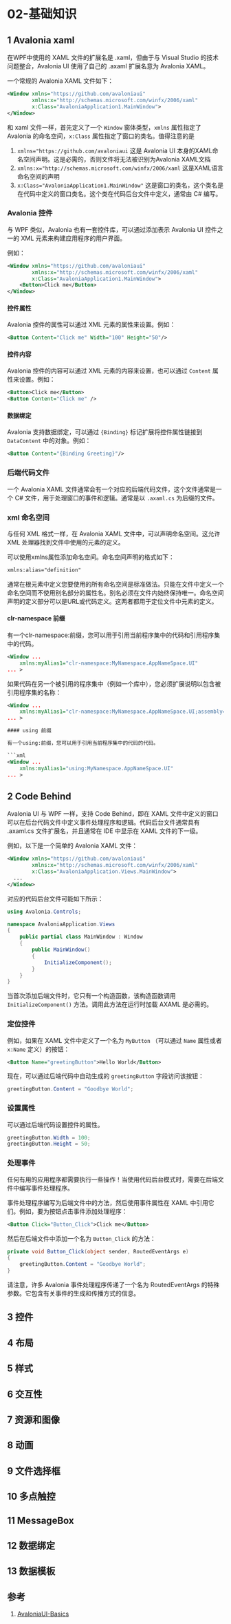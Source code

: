 # 02-基础知识

## 1 Avalonia xaml

在WPF中使用的 XAML 文件的扩展名是 .xaml，但由于与 Visual Studio 的技术问题整合，Avalonia UI 使用了自己的 .axaml 扩展名意为 Avalonia XAML。

一个常规的 Avalonia XAML 文件如下：

```xml
<Window xmlns="https://github.com/avaloniaui"
        xmlns:x="http://schemas.microsoft.com/winfx/2006/xaml"
        x:Class="AvaloniaApplication1.MainWindow">
</Window>
```

和 xaml 文件一样，首先定义了一个 `Window` 窗体类型，`xmlns` 属性指定了 Avalonia 的命名空间，`x:Class` 属性指定了窗口的类名。值得注意的是

1. `xmlns="https://github.com/avaloniaui` 这是 Avalonia UI 本身的XAML命名空间声明。这是必需的，否则文件将无法被识别为Avalonia XAML文档
2. `xmlns:x="http://schemas.microsoft.com/winfx/2006/xaml` 这是XAML语言命名空间的声明
3. `x:Class="AvaloniaApplication1.MainWindow"` 这是窗口的类名，这个类名是在代码中定义的窗口类名。这个类在代码后台文件中定义，通常由 C# 编写。

### Avalonia 控件

与 WPF 类似，Avalonia 也有一套控件库，可以通过添加表示 Avalonia UI 控件之一的 XML 元素来构建应用程序的用户界面。

例如：

```xml
<Window xmlns="https://github.com/avaloniaui"
        xmlns:x="http://schemas.microsoft.com/winfx/2006/xaml"
        x:Class="AvaloniaApplication1.MainWindow">
    <Button>Click me</Button>
</Window>
```

#### 控件属性

Avalonia 控件的属性可以通过 XML 元素的属性来设置。例如：

```xml
<Button Content="Click me" Width="100" Height="50"/>
```

#### 控件内容

Avalonia 控件的内容可以通过 XML 元素的内容来设置，也可以通过 `Content` 属性来设置。例如：

```xml
<Button>Click me</Button>
<Button Content="Click me" />
```

#### 数据绑定

Avalonia 支持数据绑定，可以通过 `{Binding}` 标记扩展将控件属性链接到 `DataContent` 中的对象。例如：

```xml
<Button Content="{Binding Greeting}"/>
```

### 后端代码文件

一个 Avalonia XAML 文件通常会有一个对应的后端代码文件，这个文件通常是一个 C# 文件，用于处理窗口的事件和逻辑。通常是以 `.axaml.cs` 为后缀的文件。

### xml 命名空间

与任何 XML 格式一样，在 Avalonia XAML 文件中，可以声明命名空间。这允许 XML 处理器找到文件中使用的元素的定义。

可以使用xmlns属性添加命名空间。命名空间声明的格式如下：

```xml
xmlns:alias="definition"
```

通常在根元素中定义您要使用的所有命名空间是标准做法。只能在文件中定义一个命名空间而不使用别名部分的属性名。别名必须在文件内始终保持唯一。命名空间声明的定义部分可以是URL或代码定义。这两者都用于定位文件中元素的定义。

#### clr-namespace 前缀

有一个clr-namespace:前缀，您可以用于引用当前程序集中的代码和引用程序集中的代码。

```xml
<Window ...
    xmlns:myAlias1="clr-namespace:MyNamespace.AppNameSpace.UI" 
... >
```

如果代码在另一个被引用的程序集中（例如一个库中），您必须扩展说明以包含被引用程序集的名称：

```xml
<Window ...
    xmlns:myAlias1="clr-namespace:MyNamespace.AppNameSpace.UI;assembly=MyAssemblyName"
... >

#### using 前缀

有一个using:前缀，您可以用于引用当前程序集中的代码的代码。

```xml
<Window ...
    xmlns:myAlias1="using:MyNamespace.AppNameSpace.UI"
... >
```

## 2 Code Behind

Avalonia UI 与 WPF 一样，支持 Code Behind，即在 XAML 文件中定义的窗口可以在后台代码文件中定义事件处理程序和逻辑。代码后台文件通常具有 .axaml.cs 文件扩展名，并且通常在 IDE 中显示在 XAML 文件的下一级。

例如，以下是一个简单的 Avalonia XAML 文件：

```xml
<Window xmlns="https://github.com/avaloniaui"
        xmlns:x="http://schemas.microsoft.com/winfx/2006/xaml"
        x:Class="AvaloniaApplication.Views.MainWindow">
  ...
</Window>
```

对应的代码后台文件可能如下所示：

```csharp
using Avalonia.Controls;

namespace AvaloniaApplication.Views
{
    public partial class MainWindow : Window
    {
        public MainWindow()
        {
            InitializeComponent();
        }
    }
}
```

当首次添加后端文件时，它只有一个构造函数，该构造函数调用 `InitializeComponent()` 方法。调用此方法在运行时加载 AXAML 是必需的。

### 定位控件

例如，如果在 XAML 文件中定义了一个名为 `MyButton` （可以通过 `Name` 属性或者 `x:Name` 定义）的按钮：

```xml
<Button Name="greetingButton">Hello World</Button>
```

现在，可以通过后端代码中自动生成的 `greetingButton` 字段访问该按钮：

```csharp
greetingButton.Content = "Goodbye World";
```

### 设置属性

可以通过后端代码设置控件的属性。

```csharp
greetingButton.Width = 100;
greetingButton.Height = 50;
```

### 处理事件

任何有用的应用程序都需要执行一些操作！当使用代码后台模式时，需要在后端文件中编写事件处理程序。

事件处理程序编写为后端文件中的方法，然后使用事件属性在 XAML 中引用它们。例如，要为按钮点击事件添加处理程序：

```xml
<Button Click="Button_Click">Click me</Button>
```

然后在后端文件中添加一个名为 `Button_Click` 的方法：

```csharp
private void Button_Click(object sender, RoutedEventArgs e)
{
    greetingButton.Content = "Goodbye World";
}
```

请注意，许多 Avalonia 事件处理程序传递了一个名为 RoutedEventArgs 的特殊参数。它包含有关事件的生成和传播方式的信息。

## 3 控件

## 4 布局

## 5 样式

## 6 交互性

## 7 资源和图像

## 8 动画

## 9 文件选择框

## 10 多点触控

## 11 MessageBox

## 12 数据绑定

## 13 数据模板

## 参考

1. [AvaloniaUI-Basics](https://docs.avaloniaui.net/zh-Hans/docs/basics/)
